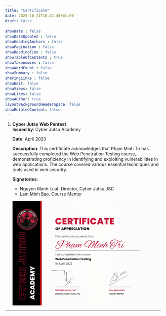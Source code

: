 ```yaml
---
title: "Certificate"
date: 2024-10-21T16:32:40+01:00
draft: false

showDate : false
showDateUpdated : false
showHeadingAnchors : false
showPagination : false
showReadingTime : false
showTableOfContents : true
showTaxonomies : false 
showWordCount : false
showSummary : false
sharingLinks : false
showEdit: false
showViews: false
showLikes: false
showAuthor: true
layoutBackgroundHeaderSpace: false
showRelatedContent: false
---
```


1. **Cyber Jutsu Web Pentest**  
   **Issued by**: Cyber Jutsu Academy

   **Date**: April 2023

   **Description**: This certificate acknowledges that Phạm Minh Trí has successfully completed the Web Penetration Testing course, demonstrating proficiency in identifying and exploiting vulnerabilities in web applications. The course covered various essential techniques and tools used in web security.

   **Signatories**:
   - Nguyen Manh Luat, Director, Cyber Jutsu JSC
   - Lam Minh Bao, Course Mentor

   ![cyberjutsu.jpg](image/cyberjutsu.jpg)

---
